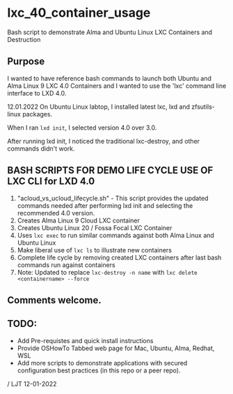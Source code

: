 # lxc_40_container_usage
Bash script to demonstrate Alma and Ubuntu Linux LXC Containers and Destruction

## Purpose

I wanted to have reference bash commands to launch both Ubuntu and Alma Linux 9 LXC 4.0 Containers and I wanted to use the 'lxc' command line interface to LXD 4.0.

12.01.2022  On Ubuntu Linux labtop, I installed latest lxc, lxd and zfsutils-linux packages.

When I ran ```lxd init```, I selected version 4.0 over 3.0.

After running lxd init, I noticed the traditional lxc-destroy, and other commands didn't work.

## BASH SCRIPTS FOR DEMO LIFE CYCLE USE OF LXC CLI for LXD 4.0

1. "acloud_vs_ucloud_lifecycle.sh" - This script provides the updated commands needed after performing lxd init and selecting the recommended 4.0 version.
2. Creates Alma Linux 9 Cloud LXC container
3. Creates Ubuntu Linux 20 / Fossa Focal LXC Container
4. Uses ```lxc exec``` to run similar commands against both Alma Linux and Ubuntu Linux 
5. Make liberal use of ```lxc ls``` to illustrate new containers 
6. Complete life cycle by removing created LXC containers after last bash commands run against containers
7. Note:  Updated to replace ```lxc-destroy -n name``` with ```lxc delete <containername> --force```
## Comments welcome.

## TODO:
  - Add Pre-requistes and quick install instructions
  - Provide OSHowTo Tabbed web page for Mac, Ubuntu, Alma, Redhat, WSL
  - Add more scripts to demonstrate applications with secured configuration best practices (in this repo or a peer repo).

/ LJT 12-01-2022
